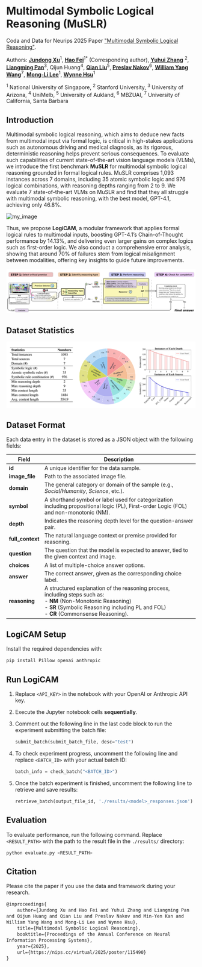 # Multimodal Symbolic Logical Reasoning (MuSLR)

Coda and Data for Neurips 2025 Paper ["Multimodal Symbolic Logical Reasoning"](https://nips.cc/virtual/2025/poster/115490).

Authors: [**Jundong Xu**](https://aiden0526.github.io/JundongXu/)<sup>1</sup>, [**Hao Fei**](http://haofei.vip/)<sup>1</sup><sup>*</sup> (Corresponding author), [**Yuhui Zhang**](https://cs.stanford.edu/~yuhuiz/) <sup>2</sup>, [**Liangming Pan**](http://www.liangmingpan.com/)<sup>3</sup>, Qijun Huang<sup>4</sup>, [**Qian Liu**](https://profiles.auckland.ac.nz/liu-qian)<sup>5</sup>, [**Preslav Nakov**](https://mbzuai.ac.ae/study/faculty/preslav-nakov/)<sup>6</sup>, [**William Yang Wang**](https://sites.cs.ucsb.edu/~william/)<sup>7</sup>, [**Mong-Li Lee**](https://www.comp.nus.edu.sg/cs/people/leeml/)<sup>1</sup>, [**Wynne Hsu**](https://www.comp.nus.edu.sg/cs/people/whsu/)<sup>1</sup>

<sup>1</sup> National University of Singapore, <sup>2</sup> Stanford University, <sup>3</sup> University of Arizona, <sup>4</sup> UniMelb, <sup>5</sup> University of Aukland, <sup>6</sup> MBZUAI, <sup>7</sup> University of California, Santa Barbara

## Introduction
Multimodal symbolic logical reasoning, which aims to deduce new facts from multimodal input via formal logic, is critical in high-stakes applications such as autonomous driving and medical diagnosis, as its rigorous, deterministic reasoning helps prevent serious consequences.
To evaluate such capabilities of current state-of-the-art vision language models (VLMs), we introduce the first benchmark **MuSLR** for multimodal symbolic logical reasoning grounded in formal logical rules. 
MuSLR comprises 1,093 instances across 7 domains, including 35 atomic symbolic logic and 976 logical combinations, with reasoning depths ranging from 2 to 9. 
We evaluate 7 state-of-the-art VLMs on MuSLR and find that they all struggle with multimodal symbolic reasoning, with the best model, GPT-4.1, achieving only 46.8\%.


![my_image](./assets/muslr.png)


Thus, we propose **LogiCAM**, a modular framework that applies formal logical rules to multimodal inputs, boosting GPT-4.1’s Chain-of-Thought performance by 14.13\%, and delivering even larger gains on complex logics such as first-order logic. 
We also conduct a comprehensive error analysis, showing that around 70\% of failures stem from logical misalignment between modalities, offering key insights to guide future improvements.

![logicam](./assets/logicam.png)


## Dataset Statistics
![muslr_stats](./assets/stats.png)




## Dataset Format

Each data entry in the dataset is stored as a JSON object with the following fields:

| Field          | Description |
|----------------|-------------|
| **id**         | A unique identifier for the data sample.|
| **image_file** | Path to the associated image file.|
| **domain**     | The general category or domain of the sample (e.g., *Social/Humanity*, *Science*, etc.). |
| **symbol**     | A shorthand symbol or label used for categorization including propositional logic (PL), First-order Logic (FOL) and non-monotonic (NM).|
| **depth**      | Indicates the reasoning depth level for the question-answer pair.|
| **full_context** | The natural language context or premise provided for reasoning. |
| **question**   | The question that the model is expected to answer, tied to the given context and image. |
| **choices**    | A list of multiple-choice answer options.|
| **answer**     | The correct answer, given as the corresponding choice label.|
| **reasoning**  | A structured explanation of the reasoning process, including steps such as: <br> - **NM** (Non-Monotonic Reasoning) <br> - **SR** (Symbolic Reasoning including PL and FOL) <br> - **CR** (Commonsense Reasoning). |


## LogiCAM Setup


Install the required dependencies with:

```bash
pip install Pillow openai anthropic
```





## Run LogiCAM

1. Replace `<API_KEY>` in the notebook with your OpenAI or Anthropic API key.
2. Execute the Jupyter notebook cells **sequentially**.
3. Comment out the following line in the last code block to run the experiment submitting the batch file:

   ```python
   submit_batch(submit_batch_file, desc="test")
   ```
4. To check experiment progress, uncomment the following line and replace `<BATCH_ID>` with your actual batch ID:

   ```python
   batch_info = check_batch("<BATCH_ID>")
   ```
5. Once the batch experiment is finished, uncomment the following line to retrieve and save results:

   ```python
   retrieve_batch(output_file_id, './results/<model>_responses.json')
   ```



## Evaluation

To evaluate performance, run the following command. Replace `<RESULT_PATH>` with the path to the result file in the `./results/` directory:

```bash
python evaluate.py <RESULT_PATH>
```


## Citation

Please cite the paper if you use the data and framework during your research.
```
@inproceedings{
    author={Jundong Xu and Hao Fei and Yuhui Zhang and Liangming Pan and Qijun Huang and Qian Liu and Preslav Nakov and Min-Yen Kan and William Yang Wang and Mong-Li Lee and Wynne Hsu},
    title={Multimodal Symbolic Logical Reasoning},
    booktitle={Proceedings of the Annual Conference on Neural Information Processing Systems},
    year={2025},
    url={https://nips.cc/virtual/2025/poster/115490}
}
```